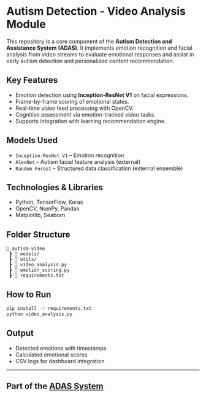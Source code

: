 
# Autism Detection - Video Analysis Module 

This repository is a core component of the **Autism Detection and Assistance System (ADAS)**. It implements emotion recognition and facial analysis from video streams to evaluate emotional responses and assist in early autism detection and personalized content recommendation.

## Key Features

-  Emotion detection using **Inception-ResNet V1** on facial expressions.
-  Frame-by-frame scoring of emotional states.
-  Real-time video feed processing with OpenCV.
-  Cognitive assessment via emotion-tracked video tasks.
-  Supports integration with learning recommendation engine.

## Models Used

- `Inception-ResNet V1` – Emotion recognition
- `AlexNet` – Autism facial feature analysis (external)
- `Random Forest` – Structured data classification (external ensemble)

## Technologies & Libraries

- Python, TensorFlow, Keras
- OpenCV, NumPy, Pandas
- Matplotlib, Seaborn

## Folder Structure

```
📂 autism-video
 ┣ 📁 models/
 ┣ 📁 utils/
 ┣ 📄 video_analysis.py
 ┣ 📄 emotion_scoring.py
 ┣ 📄 requirements.txt
```

## How to Run

```bash
pip install -r requirements.txt
python video_analysis.py
```

## Output

- Detected emotions with timestamps
- Calculated emotional scores
- CSV logs for dashboard integration

---

## Part of the [ADAS System](https://github.com/FizzaSadath/autism-web)

